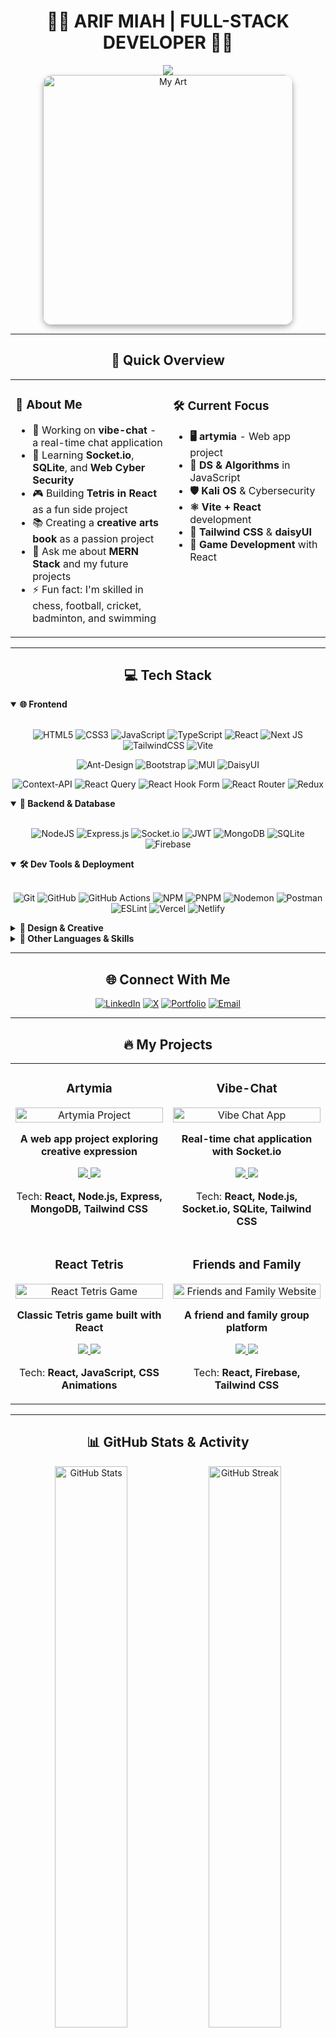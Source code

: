 # <div align="center">👨‍💻 ARIF MIAH | FULL-STACK DEVELOPER 👨‍💻</div>

<div align="center">
  <img src="https://readme-typing-svg.herokuapp.com/?lines=MERN+Stack+Developer;React+Enthusiast;Creative+Coder;UI/UX+Explorer;Always+Learning&font=Fira%20Code&center=true&width=380&height=50&duration=4000&pause=1000">
</div>

<div align="center">
  <img src="https://cdn.bsky.app/img/feed_thumbnail/plain/did:plc:5w6zmzifqs7aogfka3o7nt2i/bafkreiewou73eo5bwykm2enjdljpxkdmeqwqpnx2vfeozuyaae4ru5cwnu@jpeg" alt="My Art" width="400px" style="border-radius: 15px; box-shadow: 0 4px 8px rgba(0, 0, 0, 0.3);">
</div>

---

## <div align="center">🚀 Quick Overview</div>

<table>
  <tr>
    <td valign="top" width="50%">
      <h3>💫 About Me</h3>
      <ul>
        <li>🔭 Working on <b>vibe-chat</b> - a real-time chat application</li>
        <li>🌱 Learning <b>Socket.io</b>, <b>SQLite</b>, and <b>Web Cyber Security</b></li>
        <li>🎮 Building <b>Tetris in React</b> as a fun side project</li>
        <li>📚 Creating a <b>creative arts book</b> as a passion project</li>
        <li>💬 Ask me about <b>MERN Stack</b> and my future projects</li>
        <li>⚡ Fun fact: I'm skilled in chess, football, cricket, badminton, and swimming</li>
      </ul>
    </td>
    <td valign="top" width="50%">
      <h3>🛠️ Current Focus</h3>
      <ul>
        <li><b>🖥️ artymia</b> - Web app project</li>
        <li><b>🧠 DS & Algorithms</b> in JavaScript</li>
        <li><b>🛡️ Kali OS</b> & Cybersecurity</li>
        <li><b>⚛️ Vite + React</b> development</li>
        <li><b>🎨 Tailwind CSS</b> & <b>daisyUI</b></li>
        <li><b>👾 Game Development</b> with React</li>
      </ul>
    </td>
  </tr>
</table>

---

## <div align="center">💻 Tech Stack</div>

<details open>
<summary><b>🌐 Frontend</b></summary>
<br>
<div align="center">
  
![HTML5](https://img.shields.io/badge/html5-%23E34F26.svg?style=for-the-badge&logo=html5&logoColor=white) 
![CSS3](https://img.shields.io/badge/css3-%231572B6.svg?style=for-the-badge&logo=css3&logoColor=white) 
![JavaScript](https://img.shields.io/badge/javascript-%23323330.svg?style=for-the-badge&logo=javascript&logoColor=%23F7DF1E) 
![TypeScript](https://img.shields.io/badge/typescript-%23007ACC.svg?style=for-the-badge&logo=typescript&logoColor=white) 
![React](https://img.shields.io/badge/react-%2320232a.svg?style=for-the-badge&logo=react&logoColor=%2361DAFB) 
![Next JS](https://img.shields.io/badge/Next-black?style=for-the-badge&logo=next.js&logoColor=white) 
![TailwindCSS](https://img.shields.io/badge/tailwindcss-%2338B2AC.svg?style=for-the-badge&logo=tailwind-css&logoColor=white) 
![Vite](https://img.shields.io/badge/vite-%23646CFF.svg?style=for-the-badge&logo=vite&logoColor=white)

![Ant-Design](https://img.shields.io/badge/-AntDesign-%230170FE?style=for-the-badge&logo=ant-design&logoColor=white) 
![Bootstrap](https://img.shields.io/badge/bootstrap-%238511FA.svg?style=for-the-badge&logo=bootstrap&logoColor=white) 
![MUI](https://img.shields.io/badge/MUI-%230081CB.svg?style=for-the-badge&logo=mui&logoColor=white) 
![DaisyUI](https://img.shields.io/badge/daisyui-5A0EF8?style=for-the-badge&logo=daisyui&logoColor=white)

![Context-API](https://img.shields.io/badge/Context--Api-000000?style=for-the-badge&logo=react) 
![React Query](https://img.shields.io/badge/-React%20Query-FF4154?style=for-the-badge&logo=react%20query&logoColor=white) 
![React Hook Form](https://img.shields.io/badge/React%20Hook%20Form-%23EC5990.svg?style=for-the-badge&logo=reacthookform&logoColor=white) 
![React Router](https://img.shields.io/badge/React_Router-CA4245?style=for-the-badge&logo=react-router&logoColor=white) 
![Redux](https://img.shields.io/badge/redux-%23593d88.svg?style=for-the-badge&logo=redux&logoColor=white)
</div>
</details>

<details open>
<summary><b>🔌 Backend & Database</b></summary>
<br>
<div align="center">
  
![NodeJS](https://img.shields.io/badge/node.js-6DA55F?style=for-the-badge&logo=node.js&logoColor=white) 
![Express.js](https://img.shields.io/badge/express.js-%23404d59.svg?style=for-the-badge&logo=express&logoColor=%2361DAFB) 
![Socket.io](https://img.shields.io/badge/Socket.io-black?style=for-the-badge&logo=socket.io&badgeColor=010101)
![JWT](https://img.shields.io/badge/JWT-black?style=for-the-badge&logo=JSON%20web%20tokens)
![MongoDB](https://img.shields.io/badge/MongoDB-%234ea94b.svg?style=for-the-badge&logo=mongodb&logoColor=white) 
![SQLite](https://img.shields.io/badge/sqlite-%2307405e.svg?style=for-the-badge&logo=sqlite&logoColor=white)
![Firebase](https://img.shields.io/badge/firebase-%23039BE5.svg?style=for-the-badge&logo=firebase)
</div>
</details>

<details open>
<summary><b>🛠️ Dev Tools & Deployment</b></summary>
<br>
<div align="center">
  
![Git](https://img.shields.io/badge/git-%23F05033.svg?style=for-the-badge&logo=git&logoColor=white) 
![GitHub](https://img.shields.io/badge/github-%23121011.svg?style=for-the-badge&logo=github&logoColor=white) 
![GitHub Actions](https://img.shields.io/badge/github%20actions-%232671E5.svg?style=for-the-badge&logo=githubactions&logoColor=white)
![NPM](https://img.shields.io/badge/NPM-%23CB3837.svg?style=for-the-badge&logo=npm&logoColor=white) 
![PNPM](https://img.shields.io/badge/pnpm-%234a4a4a.svg?style=for-the-badge&logo=pnpm&logoColor=f69220) 
![Nodemon](https://img.shields.io/badge/NODEMON-%23323330.svg?style=for-the-badge&logo=nodemon&logoColor=%BBDEAD)
![Postman](https://img.shields.io/badge/Postman-FF6C37?style=for-the-badge&logo=postman&logoColor=white) 
![ESLint](https://img.shields.io/badge/ESLint-4B3263?style=for-the-badge&logo=eslint&logoColor=white)
![Vercel](https://img.shields.io/badge/vercel-%23000000.svg?style=for-the-badge&logo=vercel&logoColor=white) 
![Netlify](https://img.shields.io/badge/netlify-%23000000.svg?style=for-the-badge&logo=netlify&logoColor=#00C7B7)
</div>
</details>

<details>
<summary><b>🎨 Design & Creative</b></summary>
<br>
<div align="center">
  
![Figma](https://img.shields.io/badge/figma-%23F24E1E.svg?style=for-the-badge&logo=figma&logoColor=white) 
![Framer](https://img.shields.io/badge/Framer-black?style=for-the-badge&logo=framer&logoColor=blue) 
![Canva](https://img.shields.io/badge/Canva-%2300C4CC.svg?style=for-the-badge&logo=Canva&logoColor=white) 
![Blender](https://img.shields.io/badge/blender-%23F5792A.svg?style=for-the-badge&logo=blender&logoColor=white) 
![Gimp](https://img.shields.io/badge/Gimp-657D8B?style=for-the-badge&logo=gimp&logoColor=FFFFFF) 
![Inkscape](https://img.shields.io/badge/Inkscape-e0e0e0?style=for-the-badge&logo=inkscape&logoColor=080A13) 
![Krita](https://img.shields.io/badge/Krita-203759?style=for-the-badge&logo=krita&logoColor=EEF37B)
</div>
</details>

<details>
<summary><b>🔧 Other Languages & Skills</b></summary>
<br>
<div align="center">
  
![C](https://img.shields.io/badge/c-%2300599C.svg?style=for-the-badge&logo=c&logoColor=white) 
![C++](https://img.shields.io/badge/c++-%2300599C.svg?style=for-the-badge&logo=c%2B%2B&logoColor=white) 
![Python](https://img.shields.io/badge/python-3670A0?style=for-the-badge&logo=python&logoColor=ffdd54)
![Notion](https://img.shields.io/badge/Notion-%23000000.svg?style=for-the-badge&logo=notion&logoColor=white) 
![TOR](https://img.shields.io/badge/tor-%237E4798.svg?style=for-the-badge&logo=tor-project&logoColor=white)
</div>
</details>

---

## <div align="center">🌐 Connect With Me</div>

<div align="center">
  
[![LinkedIn](https://img.shields.io/badge/LinkedIn-%230077B5.svg?logo=linkedin&logoColor=white&style=for-the-badge)](https://linkedin.com/in/arifmiah01) 
[![X](https://img.shields.io/badge/X-black.svg?logo=X&logoColor=white&style=for-the-badge)](https://x.com/arifmiah01)
[![Portfolio](https://img.shields.io/badge/Portfolio-%23000000.svg?style=for-the-badge&logo=firefox&logoColor=#FF7139)](https://arifmiah.dev) 
[![Email](https://img.shields.io/badge/Email-D14836?style=for-the-badge&logo=gmail&logoColor=white)](mailto:arifmiah07@gmail.com)
</div>

---

## <div align="center">🔥 My Projects</div>

<table>
  <tr>
    <td width="50%" valign="top">
      <h3 align="center">Artymia</h3>
      <div align="center">
        <a href="https://github.com/ArifMiah07/artymia" target="_blank">
          <img src="https://via.placeholder.com/500x300?text=Artymia+Project" width="100%" alt="Artymia Project"/>
        </a>
        <p><strong>A web app project exploring creative expression</strong></p>
        <p>
          <a href="https://github.com/ArifMiah07/artymia" target="_blank">
            <img src="https://img.shields.io/badge/Code-black?style=for-the-badge&logo=github"/>
          </a>  
          <a href="#" target="_blank">
            <img src="https://img.shields.io/badge/Live-00C7B7?style=for-the-badge&logo=netlify"/>
          </a>
        </p>
        <p>Tech: <strong>React, Node.js, Express, MongoDB, Tailwind CSS</strong></p>
      </div>
    </td>
    <td width="50%" valign="top">
      <h3 align="center">Vibe-Chat</h3>
      <div align="center">
        <a href="#" target="_blank">
          <img src="https://via.placeholder.com/500x300?text=Vibe+Chat+App" width="100%" alt="Vibe Chat App"/>
        </a>
        <p><strong>Real-time chat application with Socket.io</strong></p>
        <p>
          <a href="#" target="_blank">
            <img src="https://img.shields.io/badge/Code-black?style=for-the-badge&logo=github"/>
          </a>
          <a href="#" target="_blank">
            <img src="https://img.shields.io/badge/Live-000000?style=for-the-badge&logo=vercel"/>
          </a>
        </p>
        <p>Tech: <strong>React, Node.js, Socket.io, SQLite, Tailwind CSS</strong></p>
      </div>
    </td>
  </tr>
  <tr>
    <td width="50%" valign="top">
      <h3 align="center">React Tetris</h3>
      <div align="center">
        <a href="#" target="_blank">
          <img src="https://via.placeholder.com/500x300?text=React+Tetris+Game" width="100%" alt="React Tetris Game"/>
        </a>
        <p><strong>Classic Tetris game built with React</strong></p>
        <p>
          <a href="#" target="_blank">
            <img src="https://img.shields.io/badge/Code-black?style=for-the-badge&logo=github"/>
          </a>
          <a href="#" target="_blank">
            <img src="https://img.shields.io/badge/Play-FF6C37?style=for-the-badge&logo=react"/>
          </a>
        </p>
        <p>Tech: <strong>React, JavaScript, CSS Animations</strong></p>
      </div>
    </td>
    <td width="50%" valign="top">
      <h3 align="center">Friends and Family</h3>
      <div align="center">
        <a href="https://xfnf.netlify.app/" target="_blank">
          <img src="https://via.placeholder.com/500x300?text=Friends+and+Family" width="100%" alt="Friends and Family Website"/>
        </a>
        <p><strong>A friend and family group platform</strong></p>
        <p>
          <a href="#" target="_blank">
            <img src="https://img.shields.io/badge/Code-black?style=for-the-badge&logo=github"/>
          </a>
          <a href="https://xfnf.netlify.app/" target="_blank">
            <img src="https://img.shields.io/badge/Live-00C7B7?style=for-the-badge&logo=netlify"/>
          </a>
        </p>
        <p>Tech: <strong>React, Firebase, Tailwind CSS</strong></p>
      </div>
    </td>
  </tr>
</table>

---

## <div align="center">📊 GitHub Stats & Activity</div>

<div align="center">
  <img src="https://github-readme-stats.vercel.app/api?username=arifmiah07&theme=radical&hide_border=false&include_all_commits=true&count_private=true" alt="GitHub Stats" width="48%" />
  <img src="https://github-readme-streak-stats.herokuapp.com/?user=arifmiah07&theme=radical&hide_border=false" alt="GitHub Streak" width="48%" />
</div>

<div align="center">
  <img src="https://github-readme-stats.vercel.app/api/top-langs/?username=arifmiah07&theme=radical&hide_border=false&include_all_commits=true&count_private=true&layout=compact" alt="Top Languages" width="40%" />
</div>

---

## <div align="center">🏆 GitHub Trophies</div>

<div align="center">
  <img src="https://github-profile-trophy.vercel.app/?username=arifmiah07&theme=radical&no-frame=false&no-bg=true&margin-w=15&margin-h=15&column=7" width="100%" />
</div>

---

## <div align="center">💭 Dev Quote</div>

<div align="center">
  <img src="https://quotes-github-readme.vercel.app/api?type=horizontal&theme=radical" width="70%" />
</div>

---

<div align="center">
  <h3>📈 Top Contributed Repositories</h3>
  <img src="https://github-contributor-stats.vercel.app/api?username=arifmiah07&limit=5&theme=radical&combine_all_yearly_contributions=true" width="70%" />
</div>

---

<div align="center">
  <img src="https://komarev.com/ghpvc/?username=arifmiah07&label=Profile%20Views&color=ff69b4&style=for-the-badge" alt="Profile Views" />
</div>

<div align="center">
  <h2>🗣️ Let's connect and build amazing things together! 🚀</h2>
</div>
